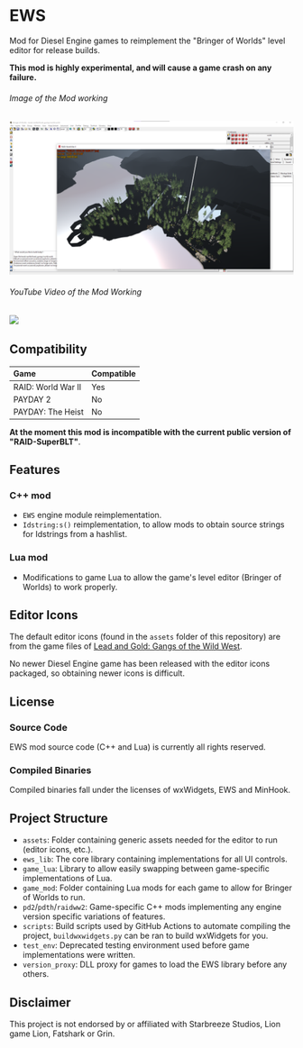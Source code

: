 # EWS

Mod for Diesel Engine games to reimplement the "Bringer of Worlds" level editor for release builds.

**This mod is highly experimental, and will cause a game crash on any failure.**

###### Image of the Mod working
![](/.github/ews-2025-03-21.png)
###### YouTube Video of the Mod Working
[![](https://img.youtube.com/vi/IYaGhP9ibMQ/0.jpg)](https://www.youtube.com/watch?v=IYaGhP9ibMQ)

## Compatibility
|Game              |Compatible|
|:-----------------|:---------|
|RAID: World War II|Yes       |
|PAYDAY 2          |No        |
|PAYDAY: The Heist |No        |

**At the moment this mod is incompatible with the current public version of "RAID-SuperBLT"**.

## Features
### C++ mod
 - `EWS` engine module reimplementation.
 - `Idstring:s()` reimplementation, to allow mods to obtain source strings for Idstrings from a hashlist.

### Lua mod
 - Modifications to game Lua to allow the game's level editor (Bringer of Worlds) to work properly.

## Editor Icons
The default editor icons (found in the `assets` folder of this repository) are from the game files of [Lead and Gold: Gangs of the Wild West](https://store.steampowered.com/app/42120/Lead_and_Gold_Gangs_of_the_Wild_West/).

No newer Diesel Engine game has been released with the editor icons packaged, so obtaining newer icons is difficult.

## License
### Source Code
EWS mod source code (C++ and Lua) is currently all rights reserved.

### Compiled Binaries
Compiled binaries fall under the licenses of wxWidgets, EWS and MinHook.

## Project Structure

 - `assets`: Folder containing generic assets needed for the editor to run (editor icons, etc.).
 - `ews_lib`: The core library containing implementations for all UI controls.
 - `game_lua`: Library to allow easily swapping between game-specific implementations of Lua.
 - `game_mod`: Folder containing Lua mods for each game to allow for Bringer of Worlds to run.
 - `pd2`/`pdth`/`raidww2`: Game-specific C++ mods implementing any engine version specific variations of features.
 - `scripts`: Build scripts used by GitHub Actions to automate compiling the project, `buildwxwidgets.py` can be ran to build wxWidgets for you.
 - `test_env`: Deprecated testing environment used before game implementations were written.
 - `version_proxy`: DLL proxy for games to load the EWS library before any others.

## Disclaimer
This project is not endorsed by or affiliated with Starbreeze Studios, Lion game Lion, Fatshark or Grin.
